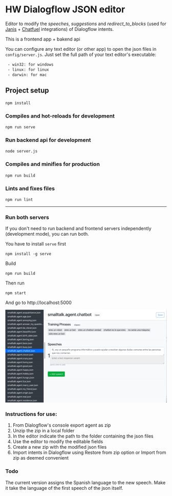 # HW Dialogflow JSON editor

Editor to modify the _speeches_, _suggestions_ and _redirect_to_blocks_
(used for [Janis](https://www.janis.ai) + [Chatfuel](https://chatfuel.com) integrations) of Dialogflow intents.

This is a frontend app + bakend api

You can configure any text editor (or other app) to open the json files in
`config/server.js`. Just set the full path of your text editor's executable:
```
 - win32: for windows
 - linux: for linux
 - darwin: for mac
```

## Project setup
```
npm install
```

### Compiles and hot-reloads for development
```
npm run serve
```

### Run backend api for development 
```
node server.js
```

### Compiles and minifies for production
```
npm run build
```

### Lints and fixes files
```
npm run lint
```
---
### Run both servers
If you don't need to run backend and frontend servers independently (development mode),
you can run both.

You have to install `serve` first
```
npm install -g serve
```
Build
```
npm run build
```

Then run

```
npm start
```

And go to http://localhost:5000

![HW Dialogflow Editor](screenshots/hw-dialogflow-editor.jpg)

### Instructions for use:

1. From Dialogflow's console export agent as zip
2. Unzip the zip in a local folder
3. In the editor indicate the path to the folder containing the json files
4. Use the editor to modify the editable fields
5. Create a new zip with the modified json files
6. Import intents in Dialogflow using Restore from zip option or Import from zip as deemed convenient

### Todo

The current version assigns the Spanish language to the new speech.
Make it take the language of the first speech of the json itself.